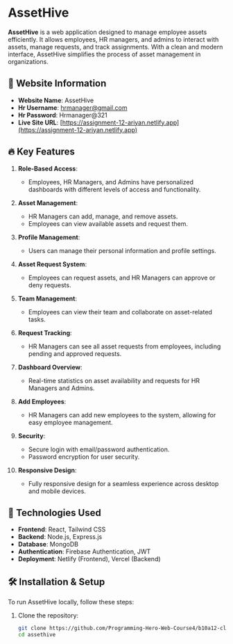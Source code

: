 # AssetHive

**AssetHive** is a web application designed to manage employee assets efficiently. It allows employees, HR managers, and admins to interact with assets, manage requests, and track assignments. With a clean and modern interface, AssetHive simplifies the process of asset management in organizations.


## 📝 Website Information

- **Website Name**: AssetHive
- **Hr Username**: hrmanager@gmail.com
- **Hr Password**: Hrmanager@321
- **Live Site URL**: [https://assignment-12-ariyan.netlify.app](https://assignment-12-ariyan.netlify.app) 

## 🔥 Key Features
1. **Role-Based Access**:
   - Employees, HR Managers, and Admins have personalized dashboards with different levels of access and functionality.

2. **Asset Management**:
   - HR Managers can add, manage, and remove assets.
   - Employees can view available assets and request them.

3. **Profile Management**:
   - Users can manage their personal information and profile settings.

4. **Asset Request System**:
   - Employees can request assets, and HR Managers can approve or deny requests.

5. **Team Management**:
   - Employees can view their team and collaborate on asset-related tasks.

6. **Request Tracking**:
   - HR Managers can see all asset requests from employees, including pending and approved requests.

7. **Dashboard Overview**:
   - Real-time statistics on asset availability and requests for HR Managers and Admins.

8. **Add Employees**:
   - HR Managers can add new employees to the system, allowing for easy employee management.

9. **Security**:
   - Secure login with email/password authentication.
   - Password encryption for user security.

10. **Responsive Design**:
    - Fully responsive design for a seamless experience across desktop and mobile devices.





## 🚀 Technologies Used

- **Frontend**: React, Tailwind CSS
- **Backend**: Node.js, Express.js
- **Database**: MongoDB
- **Authentication**: Firebase Authentication, JWT
- **Deployment**: Netlify (Frontend), Vercel (Backend)

## 🛠️ Installation & Setup

To run AssetHive locally, follow these steps:

1. Clone the repository:
   ```bash
   git clone https://github.com/Programming-Hero-Web-Course4/b10a12-client-side-ariyan-321.git
   cd assethive
